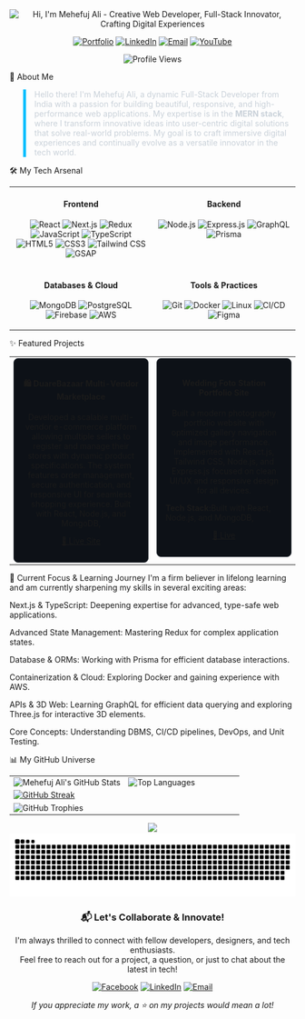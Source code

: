 <div align="center">

<!-- Typing SVG Animation -->

<img src="https://readme-typing-svg.demolab.com?font=Fira+Code&weight=600&size=38&duration=5000&pause=500&color=00BFFF&center=true&vCenter=true&width=650&lines=Hi%2C+I'm+Mehefuj+Ali+%F0%9F%91%8B;A+Creative+Web+Developer;A+Full-Stack+Innovator;Crafting+Digital+Experiences" alt="Hi, I'm Mehefuj Ali - Creative Web Developer, Full-Stack Innovator, Crafting Digital Experiences" />

<!-- Social & Contact Links -->

<p>
<a href="https://mehefujali.com" target="_blank"><img src="https://img.shields.io/badge/Portfolio-00BFFF?style=for-the-badge&logo=internet-explorer&logoColor=white" alt="Portfolio"></a>
<a href="https://www.linkedin.com/in/mehefujali" target="_blank"><img src="https://img.shields.io/badge/LinkedIn-0A66C2?style=for-the-badge&logo=linkedin&logoColor=white" alt="LinkedIn"></a>
<a href="mailto:mehefujalim@gmail.com"><img src="https://img.shields.io/badge/Email-D14836?style=for-the-badge&logo=gmail&logoColor=white" alt="Email"></a>
<a href="https://www.youtube.com/@YourHandle" target="_blank"> <img src="https://img.shields.io/badge/YouTube-FF0000?style=for-the-badge&logo=youtube&logoColor=white" alt="YouTube"></a>
</p>

<!-- Profile Views Counter -->

<img src="https://komarev.com/ghpvc/?username=mehefujali&label=PROFILE+VIEWS&color=00BFFF&style=for-the-badge&logo=eye" alt="Profile Views"/>

</div>

🚀 About Me
<blockquote style="border-left: 5px solid #00BFFF; color: #C9D1D9; padding-left: 15px;">
Hello there! I'm Mehefuj Ali, a dynamic Full-Stack Developer from India with a passion for building beautiful, responsive, and high-performance web applications. My expertise is in the <strong>MERN stack</strong>, where I transform innovative ideas into user-centric digital solutions that solve real-world problems. My goal is to craft immersive digital experiences and continually evolve as a versatile innovator in the tech world.
</blockquote>

🛠️ My Tech Arsenal
<table width="100%">
<tr>
<td width="50%" valign="top">
<h4 align="center">Frontend</h4>
<p align="center">
<img src="https://img.shields.io/badge/React-%2361DAFB.svg?style=for-the-badge&logo=react&logoColor=black" alt="React"/>
<img src="https://img.shields.io/badge/Next.js-%23000000.svg?style=for-the-badge&logo=next.js&logoColor=white" alt="Next.js"/>
<img src="https://img.shields.io/badge/Redux-%23764ABC.svg?style=for-the-badge&logo=redux&logoColor=white" alt="Redux"/>
<img src="https://img.shields.io/badge/JavaScript-%23F7DF1E.svg?style=for-the-badge&logo=javascript&logoColor=black" alt="JavaScript"/>
<img src="https://img.shields.io/badge/TypeScript-%233178C6.svg?style=for-the-badge&logo=typescript&logoColor=white" alt="TypeScript"/>
<img src="https://img.shields.io/badge/HTML5-%23E34F26.svg?style=for-the-badge&logo=html5&logoColor=white" alt="HTML5"/>
<img src="https://img.shields.io/badge/CSS3-%231572B6.svg?style=for-the-badge&logo=css3&logoColor=white" alt="CSS3"/>
<img src="https://img.shields.io/badge/Tailwind_CSS-%2306B6D4.svg?style=for-the-badge&logo=tailwindcss&logoColor=white" alt="Tailwind CSS"/>
<img src="https://img.shields.io/badge/GSAP-%2388CE02.svg?style=for-the-badge&logo=greensock&logoColor=white" alt="GSAP"/>
</p>
</td>
<td width="50%" valign="top">
<h4 align="center">Backend</h4>
<p align="center">
<img src="https://img.shields.io/badge/Node.js-%23339933.svg?style=for-the-badge&logo=node.js&logoColor=white" alt="Node.js"/>
<img src="https://img.shields.io/badge/Express.js-%23000000.svg?style=for-the-badge&logo=express&logoColor=white" alt="Express.js"/>
<img src="https://img.shields.io/badge/GraphQL-%23E10098.svg?style=for-the-badge&logo=graphql&logoColor=white" alt="GraphQL"/>
<img src="https://img.shields.io/badge/Prisma-%232D3748.svg?style=for-the-badge&logo=prisma&logoColor=white" alt="Prisma"/>
</p>
</td>
</tr>
<tr>
<td width="50%" valign="top">
<h4 align="center">Databases & Cloud</h4>
<p align="center">
<img src="https://img.shields.io/badge/MongoDB-%2347A248.svg?style=for-the-badge&logo=mongodb&logoColor=white" alt="MongoDB"/>
<img src="https://img.shields.io/badge/PostgreSQL-%234169E1.svg?style=for-the-badge&logo=postgresql&logoColor=white" alt="PostgreSQL"/>
<img src="https://img.shields.io/badge/Firebase-%23FFCA28.svg?style=for-the-badge&logo=firebase&logoColor=black" alt="Firebase"/>
<img src="https://img.shields.io/badge/AWS-%23232F3E.svg?style=for-the-badge&logo=amazon-aws&logoColor=white" alt="AWS"/>
</p>
</td>
<td width="50%" valign="top">
<h4 align="center">Tools & Practices</h4>
<p align="center">
<img src="https://img.shields.io/badge/Git-%23F05032.svg?style=for-the-badge&logo=git&logoColor=white" alt="Git"/>
<img src="https://img.shields.io/badge/Docker-%232496ED.svg?style=for-the-badge&logo=docker&logoColor=white" alt="Docker"/>
<img src="https://img.shields.io/badge/Linux-%23FCC624.svg?style=for-the-badge&logo=linux&logoColor=black" alt="Linux"/>
<img src="https://img.shields.io/badge/CI/CD-Practices-lightgrey?style=for-the-badge&logo=githubactions" alt="CI/CD"/>
<img src="https://img.shields.io/badge/Figma-%23F24E1E.svg?style=for-the-badge&logo=figma&logoColor=white" alt="Figma"/>
</p>
</td>
</tr>
</table>

✨ Featured Projects
<table width="100%">
<tr>
<td width="50%" valign="top">
<div style="background-color: #0D1117; border: 1px solid #30363D; border-radius: 8px; padding: 15px;">
<h4 align="center">🛍️ DuareBazaar Multi-Vendor Marketplace</h4>
<p align="center">Developed a scalable multi-vendor e-commerce platform allowing multiple sellers to register and manage their stores with dynamic product specifications. The system features order management, secure authentication, and responsive UI for seamless shopping experience. Built with React, Node.js, and MongoDB,</p>
<p align="center">
<a href="https://duarebazaar.com/">🔗 Live Site</a> 
</p>
</div>
</td>
<td width="50%" valign="top">
<div style="background-color: #0D1117; border: 1px solid #30363D; border-radius: 8px; padding: 15px;">
<h4 align="center">Wedding Foto Station Portfolio Site</h4>
<p align="center">Built a modern photography portfolio website with optimized gallery navigation and image performance. Implemented with React.js, Tailwind CSS, Node.js, and Express.js focused on clean UI/UX and responsive design for all devices.</p>
<p><strong>Tech Stack:</strong>Built with React, Node.js, and MongoDB,</p>
<p align="center">
<a href="https://weddingfotostation.com/">🔗 Live</a> 
</p>
</div>
</td>
</tr>
</table>

🌱 Current Focus & Learning Journey
I'm a firm believer in lifelong learning and am currently sharpening my skills in several exciting areas:

Next.js & TypeScript: Deepening expertise for advanced, type-safe web applications.

Advanced State Management: Mastering Redux for complex application states.

Database & ORMs: Working with Prisma for efficient database interactions.

Containerization & Cloud: Exploring Docker and gaining experience with AWS.

APIs & 3D Web: Learning GraphQL for efficient data querying and exploring Three.js for interactive 3D elements.

Core Concepts: Understanding DBMS, CI/CD pipelines, DevOps, and Unit Testing.

📊 My GitHub Universe
<div align="center">
<table width="95%">
<tr>
<td width="50%">
<img src="https://github-readme-stats-sigma-five.vercel.app/api?username=mehefujali&show_icons=true&theme=radical&hide_border=true&bg_color=0D1117&title_color=00BFFF&icon_color=00BFFF&text_color=FFF&rank_icon=github&count_private=true&include_all_commits=true&cache_seconds=60" alt="Mehefuj Ali's GitHub Stats" />
</td>
<td width="50%">
<img src="https://github-readme-stats-sigma-five.vercel.app/api/top-langs/?username=mehefujali&layout=compact&theme=radical&hide_border=true&bg_color=0D1117&title_color=00BFFF&text_color=FFF&langs_count=8&cache_seconds=60" alt="Top Languages" />
</td>
</tr>
<tr>
<td colspan="2">
<a href="https://github.com/mehefujali">
<img src="https://github-readme-streak-stats.herokuapp.com/?user=mehefujali&theme=radical&hide_border=true&background=0D1117&stroke=00BFFF&ring=00BFFF&fire=00BFFF&currStreakNum=FFF&sideNums=FFF&currStreakLabel=FFF&sideLabels=FFF&dates=FFF" alt="GitHub Streak" />
</a>
</td>
</tr>
<tr>
<td colspan="2">
<img src="https://github-profile-trophy.vercel.app/?username=mehefujali&theme=radical&no-frame=true&no-bg=true&margin-w=4&margin-h=4&row=1&column=7&rank=-C" alt="GitHub Trophies" />
</td>
</tr>
</table>
</div>

<div align="center">
<img src="https://github-readme-activity-graph.vercel.app/graph?username=mehefujali&bg_color=0d1117&color=ffffff&line=ff00bb&point=ffffff&area=true&hide_border=true"  />
</div>

<div align="center">
<img src="https://raw.githubusercontent.com/mehefujali/mehefujali/410579a2d9e3409e4e559781db4b51e62c94ae1c/dist/github-snake.svg" alt="GitHub Contribution Snake" />
</div>

<div align="center">
<h3>📬 Let's Collaborate & Innovate!</h3>
<p>I'm always thrilled to connect with fellow developers, designers, and tech enthusiasts. <br/> Feel free to reach out for a project, a question, or just to chat about the latest in tech!</p>
<p>
<a href="https://www.facebook.com/share/xK94t1TizJUFJmX7/?mibextid=qi2Omg" target="_blank"><img src="https://img.shields.io/badge/Facebook-1877F2?style=flat-square&logo=facebook&logoColor=white" alt="Facebook"></a>
<a href="https://www.linkedin.com/in/mehefujali" target="_blank"><img src="https://img.shields.io/badge/LinkedIn-0A66C2?style=flat-square&logo=linkedin&logoColor=white" alt="LinkedIn"></a>
<a href="mailto:mehefujalim@gmail.com"><img src="https://img.shields.io/badge/Email-D14836?style=flat-square&logo=gmail&logoColor=white" alt="Email"></a>
</p>
<p style="font-style: italic;">If you appreciate my work, a ⭐ on my projects would mean a lot!</p>
</div>
